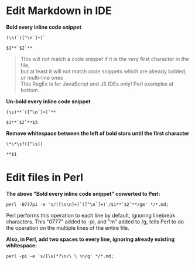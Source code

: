 # Edit Markdown in IDE  
  
**Bold every inline code snippet**  
```  
(\s)`([^\n`]+)`  
```  
```  
$1**`$2`**  
```  
> This will not match a code snippet if it is the very first character in the file,  
but at least it will not match code snippets which are already bolded, or multi-line ones  
> This RegEx is for JavaScript and JS IDEs only! Perl examples at bottom.  
  
**Un-bold every inline code snippet**  
```  
(\s)**`([^\n`]+)`**  
```  
```  
$1**`$2`**$3  
```  
  
**Remove whitespace between the left of bold stars until the first character**  
```  
\*\*\s?([^\s])  
```  
```  
**$1  
```  
  
# Edit files in Perl  
  
**The above "Bold every inline code snippet" converted to Perl:**  
```  
perl -0777pi -e 's/([\s\n]+)`([^\n`]+)`/$1**`$2`**/gm' */*.md;  
```  
Perl performs this operation to each line by default, ignoring linebreak characters. This "0777" added to -pi, and "m" added to /g, tells Perl to do the operation on the multiple lines of the entire file.  
  
**Also, in Perl, add two spaces to every line, ignoring already existing whitespace:**  
```  
perl -pi -e 's/[\s]*?\n/\ \ \n/g' */*.md;  
```  
